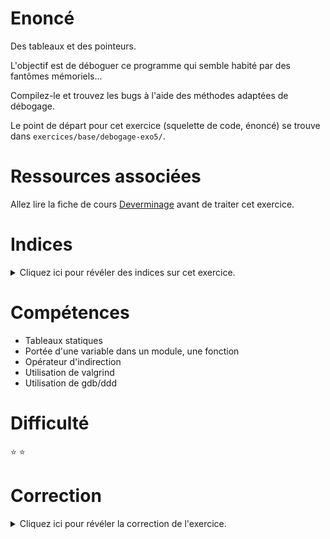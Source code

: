 # Enoncé

Des tableaux et des pointeurs.

L'objectif est de déboguer ce programme qui semble habité par des
fantômes mémoriels...

Compilez-le et trouvez les bugs à l'aide des méthodes adaptées de
débogage.

Le point de départ pour cet exercice (squelette de code, énoncé) se
trouve dans `exercices/base/debogage-exo5/`.

# Ressources associées

Allez lire la fiche de cours [Deverminage](http://formationc.pages.ensimag.fr/prepa/prof/papl/deverminage/) avant de traiter cet exercice.

# Indices

<details>
<summary>Cliquez ici pour révéler des indices sur cet exercice.</summary>
<br>

* Utilisez `valgrind` pour une première indication ;
* Utilisez un debugger (`ddd` pour une visualisation plus simple des
  tableaux) ;
* Affichez les adresses et valeurs des éléments du tableau `i`, dans la
  fonction `f` et dans la fonction `g` ;
* Affichez les adresses et valeurs de `a` et `b`.

</details>

# Compétences

* Tableaux statiques
* Portée d'une variable dans un module, une fonction
* Opérateur d'indirection
* Utilisation de valgrind
* Utilisation de gdb/ddd

# Difficulté

:star: :star:
# Correction

<details>
<summary>Cliquez ici pour révéler la correction de l'exercice.</summary>
#### Corrigé du fichier Makefile

```make
# Compléter le Makefile effectuant les opérations suivantes :
# - Génération de l'exécutable : <nomexecutable>
# - <nomexecutable> : avec options de compilation standards et mode débogage pour utilisation de ddd/gdb et valgrind
# - Règle clean : supprimer les fichiers .o et l'exécutable généré 
CC=gcc
CFLAGS=-std=c99 -Wall -Wextra -g
LDFLAGS=
EXEC=debogage-exo5

all: $(EXEC)

$(EXEC): $(EXEC).c
	$(CC) -o $@ $^ $(CFLAGS) $(LDFLAGS)

.PHONY: clean
clean:
	rm -f *~ *.o $(EXEC)

```

#### Corrigé du fichier debogage-exo5.c

```c
#include <stdio.h>

/*
  a et b sont 2 variables (pointeurs) globales.
  Elles ont une existence durant toute la vie de ce programme.
*/
int *a, *b;

void f(int x)
{
    /*
      i est un tableau local à la fonction f.
      i n'a d'existence et de mémoire réservée pour lui qu'à l'intérieur
      de cette fonction f. Dès la sortie de f, la mémoire attribuée à i
      est libérée automatiquement.
    */
    int i[3];
    i[0] = x;
    i[1] = x + 1;
    i[2] = x + 2;
    /*
      a pointe sur l'adresse de i.
      i étant libéré à la sortie de f, a pointera à la sortie de f
      sur une zone mémoire qui n'est plus attribuée au programme.
    */
    a = i;
}

void g(int x)
{
    /*
      i est un tableau local à la fonction g.
      i n'a d'existence et de mémoire réservée pour lui qu'à l'intérieur
      de cette fonction g. Dès la sortie de g, la mémoire attribuée à i est
      libérée automatiquement. Le problème ici est que le tableau i reprend
      "par hasard" la zone mémoire libérée par le tableau i de la fonction f.
      Cette zone mémoire sur laquelle pointe aussi a est modifiée par la
      fonction g, d'où l'affichage final.
    */
    int i[3];
    i[0] = x;
    i[1] = x + 1;
    i[2] = x + 2;
    b = i;
}

int main()
{
    f(1); /* Modifie a */
    printf("a = {%d,%d,%d}\n", a[0], a[1], a[2]);
    g(2); /* Modifie b */
    printf("Abracadabrantesque, a = {%d,%d,%d}\n", a[0], a[1], a[2]);
    return 0;
}


```

# Correction debogage-exo5 :
Résumé : attention à la portée des variables et à leur durée de vie.

## Compilation :
RAS, pas de warning.

## Valgrind :
Ici, plein d'erreurs!

    gcc -o debogage-exo5 debogage-exo5.c -std=c99 -Wall -Wextra –g

    valgrind ./debogage-exo5
    ==23513== Memcheck, a memory error detector
    ==23513== Copyright (C) 2002-2015, and GNU GPL'd, by Julian Seward et al.
    ==23513== Using Valgrind-3.11.0 and LibVEX; rerun with -h for copyright info
    ==23513== Command: ./debogage-exo5
    ==23513==
    ==23513== Use of uninitialised value of size 8
    ==23513==    at 0x3DAB243A9B: _itoa_word (_itoa.c:195)
    ==23513==    by 0x3DAB246652: vfprintf (vfprintf.c:1640)
    ==23513==    by 0x3DAB24F189: printf (printf.c:35)
    ==23513==    by 0x400577: main (debogage-exo5.c:62)
    ==23513==
    ==23513== Conditional jump or move depends on uninitialised value(s)
    ==23513==    at 0x3DAB243AA5: _itoa_word (_itoa.c:195)
    ==23513==    by 0x3DAB246652: vfprintf (vfprintf.c:1640)
    ==23513==    by 0x3DAB24F189: printf (printf.c:35)
    ==23513==    by 0x400577: main (debogage-exo5.c:62)
    ==23513==
    ==23513== Conditional jump or move depends on uninitialised value(s)
    ==23513==    at 0x3DAB2450E3: vfprintf (vfprintf.c:1640)
    ==23513==    by 0x3DAB24F189: printf (printf.c:35)
    ==23513==    by 0x400577: main (debogage-exo5.c:62)
    ==23513==
    ==23513== Conditional jump or move depends on uninitialised value(s)
    ==23513==    at 0x3DAB245101: vfprintf (vfprintf.c:1640)
    ==23513==    by 0x3DAB24F189: printf (printf.c:35)
    ==23513==    by 0x400577: main (debogage-exo5.c:62)
    ==23513==
    a = {1,2,3}
    ==23513== Use of uninitialised value of size 8
    ==23513==    at 0x3DAB243A9B: _itoa_word (_itoa.c:195)
    ==23513==    by 0x3DAB246652: vfprintf (vfprintf.c:1640)
    ==23513==    by 0x3DAB24F189: printf (printf.c:35)
    ==23513==    by 0x4005B6: main (debogage-exo5.c:64)
    ==23513==
    ==23513== Conditional jump or move depends on uninitialised value(s)
    ==23513==    at 0x3DAB243AA5: _itoa_word (_itoa.c:195)
    ==23513==    by 0x3DAB246652: vfprintf (vfprintf.c:1640)
    ==23513==    by 0x3DAB24F189: printf (printf.c:35)
    ==23513==    by 0x4005B6: main (debogage-exo5.c:64)
    ==23513==
    ==23513== Conditional jump or move depends on uninitialised value(s)
    ==23513==    at 0x3DAB2450E3: vfprintf (vfprintf.c:1640)
    ==23513==    by 0x3DAB24F189: printf (printf.c:35)
    ==23513==    by 0x4005B6: main (debogage-exo5.c:64)
    ==23513==
    ==23513== Conditional jump or move depends on uninitialised value(s)
    ==23513==    at 0x3DAB245101: vfprintf (vfprintf.c:1640)
    ==23513==    by 0x3DAB24F189: printf (printf.c:35)
    ==23513==    by 0x4005B6: main (debogage-exo5.c:64)
    ==23513==
    Abracadabrantesque, a = {2,3,4}
    ==23513==
    ==23513== HEAP SUMMARY:
    ==23513==     in use at exit: 0 bytes in 0 blocks
    ==23513==   total heap usage: 0 allocs, 0 frees, 0 bytes allocated
    ==23513==
    ==23513== All heap blocks were freed -- no leaks are possible
    ==23513==
    ==23513== For counts of detected and suppressed errors, rerun with: -v
    ==23513== Use --track-origins=yes to see where uninitialised values come from
    ==23513== ERROR SUMMARY: 24 errors from 8 contexts (suppressed: 4 from 4)

## gdb/ddd :

### Rappels (portée des variables et procédures)

`a` et `b` sont deux variables globales (deux pointeurs sur des entiers).

* dans la fonction `f` : `i` est un tableau local qui ne vit qu’à l’intérieur de la fonction `f` ;
* dans la fonction `g` : `i` est un (autre) tableau local qui ne vit qu’à l’intérieur de la fonction `g`.

`ddd` montre que :

* `a` prend l'adresse d'une variable locale `i` (dans `f`) qui disparait quand la fonction `f` retourne ;
* `b` prend l'adresse d'une variable locale `i` (dans `g`) qui reprend l'adresse libérée par `i` de `f` et qui disparait au retour de la fonction `g`.

![](solution-ddd1.png)
![](solution-ddd2.png)
![](solution-ddd3.png)
![](solution-ddd4.png)
![](solution-ddd5.png)
![](solution-ddd6.png)
![](solution-ddd7.png)

## Conclusion :

Ce qui est trompeur dans cet exemple, c’est que le tableau `i` dans la fonction `g` reprend la même adresse que celle du tableau `i` dans la fonction `f`. Hasard ou pas : oui et non. On est dans un programme très court où les appels des fonctions sont très rapprochés. Il n’est pas tout à fait illogique que le tableau `i` dans `g` reprenne dans certaines conditions la zone mémoire qui vient d’être laissée libre par le tableau `i` de la fonction `f`.
Ces tableaux `i` sont pourtant des variables locales dont les cases mémoires sont libérées à la sortie des fonctions.
Mais libérer une case mémoire ne veut pas dire supprimer le contenu binaire de cette case. En reprenant (plus ou moins par hasard) la même adresse pour le tableau `i` de `g` que le tableau `i` de `f`, on retombe sur le contenu en mémoire écrit dans `f` et qui n’a pas été effacé.


</details>
